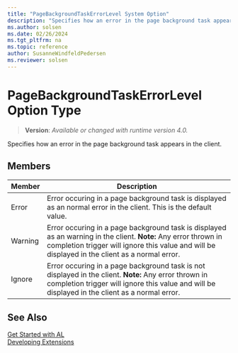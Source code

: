 ```yaml
---
title: "PageBackgroundTaskErrorLevel System Option"
description: "Specifies how an error in the page background task appears in the client."
ms.author: solsen
ms.date: 02/26/2024
ms.tgt_pltfrm: na
ms.topic: reference
author: SusanneWindfeldPedersen
ms.reviewer: solsen
---
```

[//]: # (START>DO_NOT_EDIT)
[//]: # (IMPORTANT:Do not edit any of the content between here and the END>DO_NOT_EDIT.)
[//]: # (Any modifications should be made in the .xml files in the ModernDev repo.)
# PageBackgroundTaskErrorLevel Option Type
> **Version**: _Available or changed with runtime version 4.0._

Specifies how an error in the page background task appears in the client.

## Members
|  Member  |  Description  |
|----------------|---------------|
|Error|Error occuring in a page background task is displayed as an normal error in the client. This is the default value.|
|Warning|Error occuring in a page background task is displayed as an warning in the client. **Note:** Any error thrown in completion trigger will ignore this value and will be displayed in the client as a normal error.|
|Ignore|Error occuring in a page background task is not displayed in the client. **Note:** Any error thrown in completion trigger will ignore this value and will be displayed in the client as a normal error.|

[//]: # (IMPORTANT: END>DO_NOT_EDIT)
## See Also  
[Get Started with AL](../../devenv-get-started.md)  
[Developing Extensions](../../devenv-dev-overview.md)  

